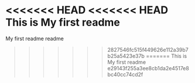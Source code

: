 <<<<<<< HEAD
<<<<<<< HEAD
This is My first readme
=======
My first readme
readme
>>>>>>> 2827546fc515f449626e112a39b7b25a5423e37b
=======
This is My first readme
>>>>>>> e29143f255a3ee8cb1da2e4517e8bc40cc74cd2f
